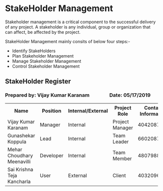 # StakeHolder Management

Stakeholder management is a critical component to the successful delivery of any project. A stakeholder is any individual, group or organization that can affect, be affected by the project.

StakeHolder Management mainly consits of below four steps:-

* Identify StakeHolders
* Plan Stakeholder Management
* Manage Stakeholder Management
* Control Stakeholder Management

## StakeHolder Register

### Prepared by: Vijay Kumar Karanam &nbsp;&nbsp;&nbsp;&nbsp;&nbsp;&nbsp;&nbsp;&nbsp;&nbsp;&nbsp;&nbsp;&nbsp;&nbsp;&nbsp;&nbsp;  Date: 05/17/2019

<table>
  <tr>
    <th>Name</th>
    <th>Position</th>
    <th>Internal/External</th>
    <th>Project Role</th>
    <th>Contact Information</th>
  </tr>
  <tr>
    <td>Vijay Kumar Karanam</td>
    <td>Manager</td>
    <td>Internal</td>
    <td>Project Manager</td>
    <td>4042087608</td>
  </tr>
  <tr>
    <td>Gunashekar Koppula</td>
    <td>Lead</td>
    <td>Internal</td>
    <td>Team Leader</td>
    <td>6602087504</td>
  </tr>
  <tr>
    <td>Mehar Choudhary Meenavilli</td>
    <td>Developer</td>
    <td>Internal</td>
    <td>Team Member</td>
    <td>4807988692</td>
  </tr>
  <tr>
    <td>Sai Krishna Teja Kancharla</td>
    <td>User</td>
    <td>External</td>
    <td>Client</td>
    <td>4032096071</td>
  </tr>
</table>
